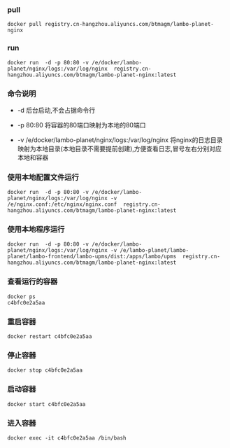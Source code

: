 ### pull

```
docker pull registry.cn-hangzhou.aliyuncs.com/btmagm/lambo-planet-nginx
```

### run

```
docker run  -d -p 80:80 -v /e/docker/lambo-planet/nginx/logs:/var/log/nginx  registry.cn-hangzhou.aliyuncs.com/btmagm/lambo-planet-nginx:latest
```

### 命令说明

- -d 后台启动,不会占据命令行

- -p 80:80 将容器的80端口映射为本地的80端口

- -v /e/docker/lambo-planet/nginx/logs:/var/log/nginx  将nginx的日志目录映射为本地目录(本地目录不需要提前创建),方便查看日志,冒号左右分别对应本地和容器


### 使用本地配置文件运行

```
docker run  -d -p 80:80 -v /e/docker/lambo-planet/nginx/logs:/var/log/nginx -v /e/nginx.conf:/etc/nginx/nginx.conf  registry.cn-hangzhou.aliyuncs.com/btmagm/lambo-planet-nginx:latest
```

### 使用本地程序运行

```
docker run  -d -p 80:80 -v /e/docker/lambo-planet/nginx/logs:/var/log/nginx -v /e/lambo-planet/lambo-planet/lambo-frontend/lambo-upms/dist:/apps/lambo/upms  registry.cn-hangzhou.aliyuncs.com/btmagm/lambo-planet-nginx:latest
```

### 查看运行的容器

```
docker ps
c4bfc0e2a5aa
```

### 重启容器

```
docker restart c4bfc0e2a5aa
```

### 停止容器

```
docker stop c4bfc0e2a5aa
```

### 启动容器

```
docker start c4bfc0e2a5aa
```

### 进入容器

```
docker exec -it c4bfc0e2a5aa /bin/bash
```